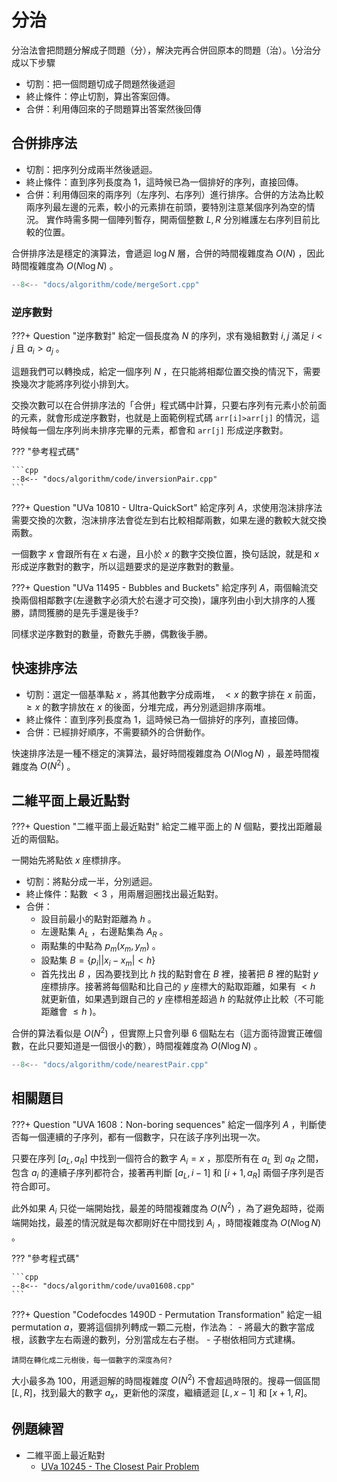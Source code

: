 # 分治

分治法會把問題分解成子問題（分），解決完再合併回原本的問題（治）。\\分治分成以下步驟

- 切割：把一個問題切成子問題然後遞迴
- 終止條件：停止切割，算出答案回傳。
- 合併：利用傳回來的子問題算出答案然後回傳

## 合併排序法

- 切割：把序列分成兩半然後遞迴。
- 終止條件：直到序列長度為 1，這時候已為一個排好的序列，直接回傳。
-   合併：利用傳回來的兩序列（左序列、右序列）進行排序。合併的方法為比較兩序列最左邊的元素，較小的元素排在前頭，要特別注意某個序列為空的情況。
      實作時需多開一個陣列暫存，開兩個整數 $L,R$ 分別維護左右序列目前比較的位置。

合併排序法是穩定的演算法，會遞迴 $\log N$ 層，合併的時間複雜度為 $O(N)$ ，因此時間複雜度為 $O(N\log N)$ 。

```cpp
--8<-- "docs/algorithm/code/mergeSort.cpp"
```

### 逆序數對

???+ Question "逆序數對"
    給定一個長度為 $N$ 的序列，求有幾組數對 $i,j$ 滿足 $i < j$ 且 $a_i > a_j$ 。

這題我們可以轉換成，給定一個序列 $N$ ，在只能將相鄰位置交換的情況下，需要換幾次才能將序列從小排到大。

交換次數可以在合併排序法的「合併」程式碼中計算，只要右序列有元素小於前面的元素，就會形成逆序數對，也就是上面範例程式碼 `arr[i]>arr[j]` 的情況，這時候每一個左序列尚未排序完畢的元素，都會和 `arr[j]` 形成逆序數對。

??? "參考程式碼"

    ```cpp
    --8<-- "docs/algorithm/code/inversionPair.cpp"
    ```

???+ Question "UVa 10810 - Ultra-QuickSort"
    給定序列 $A$，求使用泡沫排序法需要交換的次數，泡沫排序法會從左到右比較相鄰兩數，如果左邊的數較大就交換兩數。

一個數字 $x$ 會跟所有在 $x$ 右邊，且小於 $x$ 的數字交換位置，換句話說，就是和 $x$ 形成逆序數對的數字，所以這題要求的是逆序數對的數量。

???+ Question "UVa 11495 - Bubbles and Buckets"
    給定序列 $A$，兩個輪流交換兩個相鄰數字(左邊數字必須大於右邊才可交換)，讓序列由小到大排序的人獲勝，請問獲勝的是先手還是後手?

同樣求逆序數對的數量，奇數先手勝，偶數後手勝。

## 快速排序法

- 切割：選定一個基準點 $x$ ，將其他數字分成兩堆， $< x$ 的數字排在 $x$ 前面， $\geq x$ 的數字排放在 $x$ 的後面，分堆完成，再分別遞迴排序兩堆。
- 終止條件：直到序列長度為 1，這時候已為一個排好的序列，直接回傳。
- 合併：已經排好順序，不需要額外的合併動作。

快速排序法是一種不穩定的演算法，最好時間複雜度為 $O(N\log N)$ ，最差時間複雜度為 $O(N^2)$ 。

## 二維平面上最近點對

???+ Question "二維平面上最近點對"
    給定二維平面上的 $N$ 個點，要找出距離最近的兩個點。

一開始先將點依 $x$ 座標排序。

- 切割：將點分成一半，分別遞迴。
- 終止條件：點數 $<3$ ，用兩層迴圈找出最近點對。
-   合併：
    - 設目前最小的點對距離為 $h$ 。
    - 左邊點集 $A_L$ ，右邊點集為 $A_R$ 。
    - 兩點集的中點為 $p_m(x_m,y_m)$ 。
    - 設點集 $B=\{p_i||x_i-x_m|< h\}$ 
    - 首先找出 $B$ ，因為要找到比 $h$ 找的點對會在 $B$ 裡，接著把 $B$ 裡的點對 $y$ 座標排序。接著將每個點和比自己的 $y$ 座標大的點取距離，如果有 $< h$ 就更新值，如果遇到跟自己的 $y$ 座標相差超過 $h$ 的點就停止比較（不可能距離會 $\leq h$ )。

合併的算法看似是 $O(N^2)$ ，但實際上只會列舉 $6$ 個點左右（這方面待證實正確個數，在此只要知道是一個很小的數），時間複雜度為 $O(N\log N)$ 。

```cpp
--8<-- "docs/algorithm/code/nearestPair.cpp"
```

## 相關題目

???+ Question "UVA 1608：Non-boring sequences"
    給定一個序列 $A$ ，判斷使否每一個連續的子序列，都有一個數字，只在該子序列出現一次。

只要在序列 $[a_L,a_R]$ 中找到一個符合的數字 $A_i=x$ ，那麼所有在 $a_L$ 到 $a_R$ 之間，包含 $a_i$ 的連續子序列都符合，接著再判斷 $[a_L,i-1]$ 和 $[i+1,a_R]$ 兩個子序列是否符合即可。

此外如果 $A_i$ 只從一端開始找，最差的時間複雜度為 $O(N^2)$ ，為了避免超時，從兩端開始找，最差的情況就是每次都剛好在中間找到 $A_i$ ，時間複雜度為 $O(N\log N)$ 。

??? "參考程式碼"

    ```cpp
    --8<-- "docs/algorithm/code/uva01608.cpp"
    ```

???+ Question "Codefocdes 1490D - Permutation Transformation"
    給定一組 permutation $a$，要將這個排列轉成一顆二元樹，作法為：
    - 將最大的數字當成根，該數字左右兩邊的數列，分別當成左右子樹。
    - 子樹依相同方式建構。

    請問在轉化成二元樹後，每一個數字的深度為何?

大小最多為 $100$，用遞迴解的時間複雜度 $O(N^2)$ 不會超過時限的。搜尋一個區間 $[L,R]$，找到最大的數字 $a_x$，更新他的深度，繼續遞迴 $[L,x-1]$ 和 $[x+1,R]$。

## 例題練習

-   二維平面上最近點對
    -  [UVa 10245 - The Closest Pair Problem](https://onlinejudge.org/index.php?option=com_onlinejudge&Itemid=8&page=show_problem&problem=1186) 

[^1]:  [計算幾何 平面最近點對 nlogn 分治演算法 求平面中距離最近的兩點 in IT 閱讀](https://www.itread01.com/content/1544101384.html) 

[^2]:  [平面最近点对 in OI WiKi](https://oi-wiki.org/geometry/nearest-points/) 
